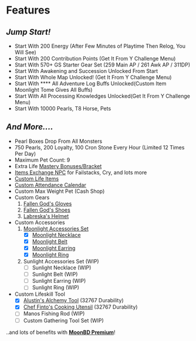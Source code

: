 # Features

## _Jump Start!_

* Start With 200 Energy (After Few Minutes of Playtime Then Relog, You Will See)
* Start With 200 Contribution Points (Get It From Y Challenge Menu)
* Start With 570+ GS Starter Gear Set (259 Main AP / 261 Awk AP / 311DP)
* Start With Awakening and Succession Unlocked From Start
* Start With Whole Map Unlocked! (Get It From Y Challenge Menu)
* Start With **** All Adventure Log Buffs Unlocked(Custom Item Moonlight Tome Gives All Buffs)
* Start With All Processing Knowledges Unlocked(Get It From Y Challenge Menu)
* Start With 10000 Pearls, T8 Horse, Pets

## _And More...._

* Pearl Boxes Drop From All Monsters
* 750 Pearls, 200 Loyalty, 100 Cron Stone Every Hour (Limited 12 Times Per Day)
* Maximum Pet Count: 9&#x20;
* Extra Life [Mastery Bonuses/Bracket](../../wiki/lifeskill-mastery-bonus/)
* [Items Exchange NPC](../../wiki/fughar-item-exchange.md) for Failstacks, Cry, and lots more
* [Custom Life Items](../../wiki/custom-items-recipes/)
* [Custom Attendance Calendar](../../wiki/daily-attendance-rewards.md)
* Custom Max Weight Pet (Cash Shop)&#x20;
* Custom Gears
  1. [Fallen God's Gloves](../../wiki/custom-gears/fallen-gods-gloves.md)
  2. [Fallen God's Shoes](../../wiki/custom-gears/fallen-gods-shoes.md)
  3. [Labreska's Helmet](../../wiki/custom-gears/labreskas-helmet.md)
* Custom Accessories
  1. [Moonlight Accessories Set](../../wiki/custom-accessories/moonlight-accessories-set/)
     * [x] [Moonlight Necklace](../../wiki/custom-accessories/moonlight-accessories-set/moonlight-necklace.md)
     * [x] [Moonlight Belt](../../wiki/custom-accessories/moonlight-accessories-set/moonlight-belt.md)
     * [x] [Moonlight Earring](../../wiki/custom-accessories/moonlight-accessories-set/moonlight-earring.md)
     * [x] [Moonlight Ring](../../wiki/custom-accessories/moonlight-accessories-set/moonlight-ring.md)
  2. Sunlight Accessories Set (WIP)
     * [ ] Sunlight Necklace (WIP)
     * [ ] Sunlight Belt (WIP)
     * [ ] Sunlight Earring (WIP)
     * [ ] Sunlight Ring (WIP)
* Custom Lifeskill Tool
  * [x] [Alustin's Alchemy Tool](../../wiki/custom-items-recipes/alustins-alchemy-tool.md) (32767 Durability)
  * [x] [Chef Finto's Cooking Utensil](../../wiki/custom-items-recipes/chef-fintos-cooking-utensil.md) (32767 Durability)
  * [ ] Manos Fishing Rod (WIP)
  * [ ] Custom Gathering Tool Set (WIP)

..and lots of benefits with [**MoonBD Premium**](premium.md)!
